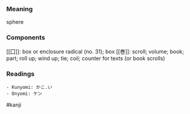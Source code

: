 ### Meaning

sphere

### Components

[[囗]]: box or enclosure radical (no. 31); box [[巻]]: scroll; volume; book; part; roll up; wind up; tie; coil; counter for texts (or book scrolls)

### Readings

```
- Kunyomi: かこ.い
- Onyomi: ケン
```

#kanji